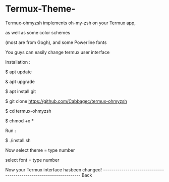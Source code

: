 # Termux-Theme-
Termux-ohmyzsh implements oh-my-zsh on your Termux app, 

 as well as some color schemes 

(most are from Gogh), and some Powerline fonts 

 You guys can easily change termux user interface  

Installation :  

$ apt update

& apt upgrade  

$ apt install git  

$ git clone https://github.com/Cabbagec/termux-ohmyzsh  

$ cd termux-ohmyzsh  

$ chmod +x *  

Run :  

$ ./install.sh  

Now select theme = type number 
 
select font = type number  

Now your Termux interface hasbeen changed! -------------------------------------------------------------------  Back
